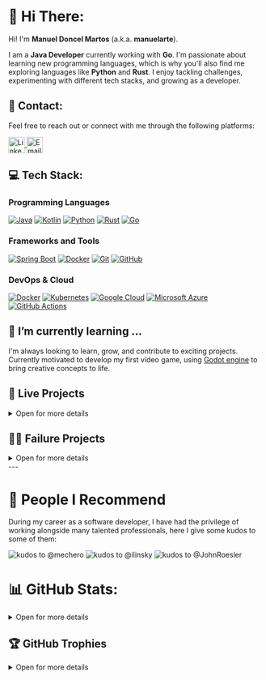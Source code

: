 <!--
**manuelarte/manuelarte** is a ✨ _special_ ✨ repository because its `README.md` (this file) appears on your GitHub profile.

Here are some ideas to get you started:

- 🔭 I’m currently working on ...
- 🌱 I’m currently learning ...
- 👯 I’m looking to collaborate on ...
- 🤔 I’m looking for help with ...
- 💬 Ask me about ...
- 📫 How to reach me: ...
- 😄 Pronouns: ...
- ⚡ Fun fact: ...
badges: https://github.com/inttter/md-badges
        https://github.com/Ileriayo/markdown-badges
-->

# 👋 Hi There:

Hi! I'm **Manuel Doncel Martos** (a.k.a. **manuelarte**).  

I am a **Java Developer** currently working with **Go**. I'm passionate about learning new programming languages, which is why you'll also find me exploring languages like **Python** and **Rust**. I enjoy tackling challenges, experimenting with different tech stacks, and growing as a developer.

## 🔗 Contact:

Feel free to reach out or connect with me through the following platforms: 

<a href="https://www.linkedin.com/in/manueldoncelmartos/" target="_blank">
    <img align="center" src="https://cdn.jsdelivr.net/gh/devicons/devicon/icons/linkedin/linkedin-original.svg" alt="LinkedIn" height="32" width="32" />
</a>  
<a href="mailto:manueldoncelmartos@gmail.com" target="_blank">
    <img align="center" src="https://www.vectorlogo.zone/logos/gmail/gmail-tile.svg" alt="Email" height="32" width="32" />
</a>

## 💻 Tech Stack:

### Programming Languages  
[![Java](https://img.shields.io/badge/Java-%23ED8B00.svg?logo=openjdk&logoColor=white)](#)
[![Kotlin](https://img.shields.io/badge/Kotlin-%237F52FF.svg?logo=kotlin&logoColor=white)](#)
[![Python](https://img.shields.io/badge/Python-3776AB?logo=python&logoColor=fff)](#)
[![Rust](https://img.shields.io/badge/Rust-%23000000.svg?e&logo=rust&logoColor=white)](#)
[![Go](https://img.shields.io/badge/Go-%2300ADD8.svg?&logo=go&logoColor=white)](#)

### Frameworks and Tools 
[![Spring Boot](https://img.shields.io/badge/Spring%20Boot-6DB33F?logo=springboot&logoColor=fff)](#)
[![Docker](https://img.shields.io/badge/Docker-2496ED?logo=docker&logoColor=fff)](#)
[![Git](https://img.shields.io/badge/Git-F05032?logo=git&logoColor=fff)](#)
[![GitHub](https://img.shields.io/badge/GitHub-%23121011.svg?logo=github&logoColor=white)](#)

### DevOps & Cloud
[![Docker](https://img.shields.io/badge/Docker-2496ED?logo=docker&logoColor=fff)](#)
[![Kubernetes](https://img.shields.io/badge/Kubernetes-326CE5?logo=kubernetes&logoColor=fff)](#)
[![Google Cloud](https://img.shields.io/badge/Google%20Cloud-%234285F4.svg?logo=google-cloud&logoColor=white)](#)
[![Microsoft Azure](https://custom-icon-badges.demolab.com/badge/Microsoft%20Azure-0089D6?logo=msazure&logoColor=white)](#)
[![GitHub Actions](https://img.shields.io/badge/GitHub_Actions-2088FF?logo=github-actions&logoColor=white)](#)

## 🌱 I’m currently learning ...

I'm always looking to learn, grow, and contribute to exciting projects.
Currently motivated to develop my first video game, using [Godot engine](https://godotengine.org/) to bring creative concepts to life.

## 📡 Live Projects

<details>
<summary>Open for more details</summary>

* [Mazemory](#Mazemory)
* [ToastedSherpa](#ToastedSherpa)
        
### [Mazemory](https://manuelarte.itch.io/mazemory) (ongoing)
My first game ever made. A maze solving game.
#### Technology stack
[![Godot Engine](https://img.shields.io/badge/Godot-%23FFFFFF.svg?logo=godot-engine)](#)
[![Itch.io](https://img.shields.io/badge/itch.io-%23FF0B34.svg?logo=Itch.io&logoColor=white)](#)
![GDScript](https://img.shields.io/badge/GDScript-%2374267B.svg?style=for-the-badge&logo=godotengine&logoColor=white)

### ToastedSherpa
A [Discord](https://discord.com/) bot that parse screenshots of player's profile for the video game [Escape From Tarkov](https://escapefromtarkov.com/) and extract data to get statistics about "reported" players.
Link describing the functionality: [Link](https://manueldoncel.blogspot.com/2024/08/tarkov-profile-parsed-toastedsherpa.html). Estimated costs ~20€/month
#### Technology stack
[![Discord](https://img.shields.io/badge/Discord-%235865F2.svg?&logo=discord&logoColor=white)](#)
[![Python IDLE](https://img.shields.io/badge/Python%20IDLE-3776AB?logo=python&logoColor=fff)](#)
![OpenCV](https://img.shields.io/badge/opencv-%23white.svg?style=for-the-badge&logo=opencv&logoColor=white)
[Tesseract-OCR](https://github.com/tesseract-ocr/tesseract)
[![MongoDB](https://img.shields.io/badge/MongoDB-%234ea94b.svg?logo=mongodb&logoColor=white)](#)
[![Docker](https://img.shields.io/badge/Docker-2496ED?logo=docker&logoColor=fff)](#)
[![Google Cloud](https://img.shields.io/badge/Google%20Cloud-%234285F4.svg?logo=google-cloud&logoColor=white)](#)

### GitHub-Kudos
GitHub-Kudos is a way to give kudos to other GitHub users. More instructions on how to do it in here [github-kudos](https://github.com/manuelarte/github-kudos-template). 
Example on how it looks [People I Recommend](#people-i-recommend).
#### Technology stack
[![Python IDLE](https://img.shields.io/badge/Python%20IDLE-3776AB?logo=python&logoColor=fff)](#)
[![FastAPI](https://img.shields.io/badge/FastAPI-005571?style=for-the-badge&logo=fastapi&logoColor=fff)](#)
[![Docker](https://img.shields.io/badge/Docker-2496ED?logo=docker&logoColor=fff)](#)
[![Google Cloud](https://img.shields.io/badge/Google%20Cloud-%234285F4.svg?logo=google-cloud&logoColor=white)](#)

</details>

## 👨‍🎓 Failure Projects
<details>
<summary>Open for more details</summary>
        
* [MySportfolio](#MySportfolio)
* [TarkovTeamKillTracker](#TarkovTeamKillTracker)
* [FootballBootsTracker](#FootballBootsTracker)

### ⚽ MySportfolio
An Android app designed for amateur and recreational football players to **log their matches, track individual goals, assist and evaluate their overall performance**. The app provided statistics and insight such as total goals, assists, progess over time, etc, helping players improve their game and stay motivated.

#### Technology stack
[![Kotlin](https://img.shields.io/badge/Kotlin-%237F52FF.svg?logo=kotlin&logoColor=white)](#)
[![Android](https://img.shields.io/badge/Android-3DDC84?logo=android&logoColor=white)](#)
[![Google Play Store](https://img.shields.io/badge/Google_Play-414141?logo=google-play&logoColor=white)](#)
[![Spring Boot](https://img.shields.io/badge/Spring%20Boot-6DB33F?logo=springboot&logoColor=fff)](#)
[![MongoDB](https://img.shields.io/badge/MongoDB-%234ea94b.svg?logo=mongodb&logoColor=white)](#)
[![Google Cloud](https://img.shields.io/badge/Google%20Cloud-%234285F4.svg?logo=google-cloud&logoColor=white)](#)
[![Docker](https://img.shields.io/badge/Docker-2496ED?logo=docker&logoColor=fff)](#)
[![Kubernetes](https://img.shields.io/badge/Kubernetes-326CE5?logo=kubernetes&logoColor=fff)](#)
  
### 🔫 TarkovTeamKillTracker
A fun and interactive Discord bot designed for Escape From Tarkov players to **log and track team kills among friends**. Whenever a team kill is registered, the bot delivers a humorous roast to the team killed perpetrator. It also had achievements to *"reward"* 🏆 players for their *"friendly fire"*.

#### Technology stack
[![Discord](https://img.shields.io/badge/Discord-%235865F2.svg?&logo=discord&logoColor=white)](#)
[![Rust](https://img.shields.io/badge/Rust-%23000000.svg?e&logo=rust&logoColor=white)](#)
[![Postgres](https://img.shields.io/badge/Postgres-%23316192.svg?logo=postgresql&logoColor=white)](#)
[![ChatGPT](https://img.shields.io/badge/ChatGPT-74aa9c?logo=openai&logoColor=white)](#)
[![Docker](https://img.shields.io/badge/Docker-2496ED?logo=docker&logoColor=fff)](#)
[![Google Cloud](https://img.shields.io/badge/Google%20Cloud-%234285F4.svg?logo=google-cloud&logoColor=white)](#)

### 📊 FootballBootsTracker
An web app to keep track of your football boots, and your performance, goals and assists using them. It featured an Event Sourcing and [CQRS](https://martinfowler.com/bliki/CQRS.html) with the Axon Framework architecture.
#### Technology stack
[![Kotlin](https://img.shields.io/badge/Kotlin-%237F52FF.svg?logo=kotlin&logoColor=white)](#)
[![Spring Boot](https://img.shields.io/badge/Spring%20Boot-6DB33F?logo=springboot&logoColor=fff)](#)
[![Axon Framework](https://img.shields.io/badge/AxonFramework-white)](#)
[![CQRS](https://img.shields.io/badge/CQRS-white)](#)
[![Event Sourcing](https://img.shields.io/badge/EventSourcing-white)](#)
[![Docker](https://img.shields.io/badge/Docker-2496ED?logo=docker&logoColor=fff)](#)
[![Google Cloud](https://img.shields.io/badge/Google%20Cloud-%234285F4.svg?logo=google-cloud&logoColor=white)](#)

</details>
---

# 👬 People I Recommend

During my career as a software developer, I have had the privilege of working alongside many talented professionals, here I give some kudos to some of them:


<picture>
  <source srcset="https://github-kudos.com/manuelarte/kudos/mechero?mode=dark&alpha=50" media="(prefers-color-scheme: dark)">
  <img src="https://github-kudos.com/manuelarte/kudos/mechero&alpha=50" alt="kudos to @mechero">
</picture>
<picture>
  <source srcset="https://github-kudos.com/manuelarte/kudos/ilinsky?mode=dark&alpha=50" media="(prefers-color-scheme: dark)">
  <img src="https://github-kudos.com/manuelarte/kudos/ilinsky&alpha=50" alt="kudos to @ilinsky">
</picture>

<picture>
  <source srcset="https://github-kudos.com/manuelarte/kudos/JohnRoesler?mode=dark&alpha=50" media="(prefers-color-scheme: dark)">
  <img src="https://github-kudos.com/manuelarte/kudos/JohnRoesler&alpha=50" alt="kudos to @JohnRoesler">
</picture>


# 📊 GitHub Stats:
<details>
<summary>Open for more details</summary>

![](https://github-readme-stats.vercel.app/api?username=manuelarte&theme=dark&hide_border=false&count_private=true)<br/>
![](https://github-readme-streak-stats.herokuapp.com/?user=manuelarte&theme=dark&hide_border=false)<br/>
![](https://github-readme-stats.vercel.app/api/top-langs/?username=manuelarte&theme=dark&hide_border=false&count_private=true&layout=compact)

</details>

## 🏆 GitHub Trophies
<details>
<summary>Open for more details</summary>

![](https://github-profile-trophy.vercel.app/?username=manuelarte&theme=radical&no-frame=false&no-bg=false&margin-w=4)
      
</details>
